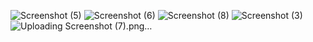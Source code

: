 ![Screenshot (5)](https://github.com/user-attachments/assets/94221841-c539-4d23-8ef3-6a493b5693b5)
![Screenshot (6)](https://github.com/user-attachments/assets/689adec5-2c4a-4504-9a03-6e13d4f2a0f2)
![Screenshot (8)](https://github.com/user-attachments/assets/88e4d46b-1ca5-44d4-87ff-d924c33d1ab1)
![Screenshot (3)](https://github.com/user-attachments/assets/3f4c4b6e-343d-429b-b25a-872f25803067)
![Uploading Screenshot (7).png…]()

